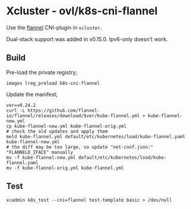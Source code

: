 # Xcluster - ovl/k8s-cni-flannel

Use the [flannel](https://github.com/flannel-io/flannel)
CNI-plugin in `xcluster`.

Dual-stack support was added in v0.15.0. Ipv6-only doesn't work.

## Build

Pre-load the private registry;
```
images lreg_preload k8s-cni-flannel
```

Update the manifest;
```
ver=v0.24.2
curl -L https://github.com/flannel-io/flannel/releases/download/$ver/kube-flannel.yml > kube-flannel-new.yml
cp kube-flannel-new.yml kube-flannel-orig.yml
# check the old updates and apply them 
meld kube-flannel.yml default/etc/kubernetes/load/kube-flannel.yaml kube-flannel-new.yml
# the diff may be too large, so update "net-conf.json:" "FLANNELD_IFACE" manually
mv -f kube-flannel-new.yml default/etc/kubernetes/load/kube-flannel.yaml
mv -f kube-flannel-orig.yml kube-flannel.yml
```

## Test

```
xcadmin k8s_test --cni=flannel test-template basic > /dev/null
```
